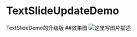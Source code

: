 # TextSlideUpdateDemo
TextSlideDemo的升级版
##效果图
![这里写图片描述](http://img.blog.csdn.net/20160224093642436)
